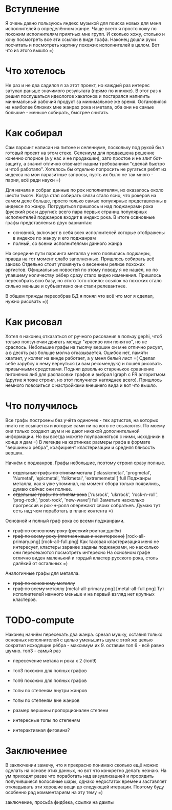 # Вступление
Я очень давно пользуюсь яндекс музыкой для поиска новых для меня исполнителей в определённом жанре.
Чаще всего я просто хожу по похожим исполнителям приятных мне групп.
И сколько хожу, столько и хочу посмотреть все эти ссылки в виде графа.
Наконец дошли руки посчитать и посмотреть картину похожих исполнителей в целом. Вот что из этого вышло =)


# Что хотелось
Не раз и не два садился я за этот проект, но каждый раз интерес затухал раньше значимого результата (прямо по книжке).
В этот раз я решил послушаться идеологов хакатонов и постарался напилить минимальный рабочий продукт за минимальное же время.
Остановился на наиболее близких мне жанрах рока и метала, оба они не самые большие - меньше собирать, быстрее считать.


# Как собирал
Сам парсинг написан на питоне и селениуме, поскольку под рукой был готовый проект на этом стеке.
Селениум для продакшена решение конечно спорное (а у нас и не продакшен), зато простое и не злит бот-защиту, а значит отлично отвечает нашим требованиям "сделай быстро и чтоб работало".
Хотелось бы отдельно попросить не ругаться ребят из яндекса на мои паразитные запросы, пусть их было не так много - парни, всё ради науки =)

Для начала я собрал данные по рок исполнителям, их оказалось около шести тысяч.
Когда стал собирать связи стало ясно, что рокеров на самом деле больше, просто только самые популярные представленны в индексе по жанру.
Потрудиться пришлось и над поджанрами рока (русский рок и другие): всего пара первых страниц популярных исполнителей поджанров входит в индекс рока.
В итоге освновные графы представлены в двух вариантах:
- основной, включает в себя всех исполнителей которые отображены в индексе по жанру и его поджанрам
- полный, со всеми исполнителями данного жанра

На середине пути парсинга металла у него появились поджанры, правда на тот момент слабо заполненные. Пришлось собирать всё заново
Отдельно стоит упомянуть о весеннем релизе похожих артистов.
Официальных новостей по этому поводу я не нашёл, но по упавшему количеству рёбер сразу стало видно изменения.
Пришлось пересобрать всю базу, но этого того стоило: ссылок на похожих стало сильно меньше и субъективно они стали релевантнее.

В общем трижды пересобрав БД я понял что всё что мог я сделал, нужно рисовать =))

# Как рисовал
Хотел я наконец отказаться от ручного рисования в пользу gephi, чтоб только ползуночки двигать между "красиво или понятно", но не сраслось.
Небольшие графы на тысячу вершин он мне отлично рисует, а в десять раз больше молча отказывается. Ошибок нет, памяти хватает, у коллег на винде работает, а у меня белый лист =(
Сделал себе зарубку к нему вернуться (и вам рекомендую) и пошёл рисовать привычными средствами.
Поднял довольно старенькое сравнение питонячих либ для распасовки графов и выбрал Igraph с FR алгоритмом (другие я тоже строил, но этот получился нагляднее всего).
Пришлось немного повозиться с настройками внешнего вида и вот что вышло.


# Что получилось
Все графы построены без учёта одиночек - тех артистов, на которых никто не ссылается и которые сами ни на кого не ссылаются.
По моему они только создают шум и не дают никакой дополнительной информации.
Но вы всегда можете поупражняться с ними, исходники в конце я дам =)
В легенде на картинках размеры графа в формате "вершины х рёбра", коэфициент кластеризации и средняя близость вершин.

Начнём с поджанров. Графы небольшие, поэтому строил сразу полные.
- ~~отдельные графы по стилям метала~~
['classicmetal', 'progmetal', 'Numetal', 'epicmetal', 'folkmetal', 'extrememetal'] full
Поджанры металла, как я уже упоминал, на момент сбора только появились, думаю сейчас они полнее.
- ~~отдельные графы по cтилям рока~~
['rusrock', 'ukrrock', 'rock-n-roll', 'prog-rock', 'post-rock', 'new-wave'] full
Заметьте насколько прогрессив и рок-н-ролл опережают своих собратьев.
Думаю тут есть над чем поработать в плане контента =)


Основной и полный граф рока со всеми поджанрами.
- ~~граф по основному року (русский рок так далёк)~~
- ~~граф по всему року (плотная каша и неинтересно)~~
[rock-all-primary.png]
[rock-all-full.png]
Как таковая кластеризация меня не интересует, кластеры заранее заданы поджанрами, но насколько они пересекаются посмотреть интересно
На основном графе отлично виден маленький и гордый кластер русского рока, столь далёкий от остальных =)

Аналогичные графы для металла.
- ~~граф по основному металлу~~
- ~~граф по всему металлу~~
[metal-all-primary.png]
[metal-all-full.png]
Тут исполнителей намного меньше и на первый взгляд нет крупных кластеров.

# TODO-compute
Наконец начнём пересекать два жанра.
срезал мушку, оставил только основных исполнителей с целью уменьшить шум
с этой же целью сократил исходящие рёбра - максимум их 9. оставим топ 6 - всё равно шумно.
топ3 - самый раз


- пересечение метала и рока х 2 (топ9)
- топ3 похожих для полных графов
- топ6 похожих для полных графов

- топы по степеням внутри жанров
- топы по степеням вне жанров
- размер вершины пропорционален степени
- интересные топы по степеням

- интерактивная фиговина?


# Заключениее
В заключении замечу, что я прекрасно понимаю сколько ещё можно сделать на основе этих данных, но вот что конкретно делать незнаю.
На ум приходят разве что поработать над визуализацией и прорядить получившиеся волосяные шары, однако недостаток времени заставляет откладывать эти хорошие вещи до следующей итерации.
Поэтому буду особенно рад комментариям на эту тему =)

заключение, просьба фидбека, ссылки на дампы












